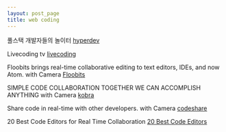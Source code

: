 ```yaml
---
layout: post_page
title: web coding
---
```


풀스택 개발자들의 놀이터
[hyperdev](https://hyperdev.com)

Livecoding tv
[livecoding](https://www.livecoding.tv)

Floobits brings real-time collaborative editing to text editors, IDEs, and now Atom. with Camera
[Floobits](https://floobits.com)

SIMPLE CODE COLLABORATION TOGETHER WE CAN ACCOMPLISH ANYTHING with Camera
[kobra](https://kobra.io)

Share code in real-time with other developers. with Camera
[codeshare](https://codeshare.io)

20 Best Code Editors for Real Time Collaboration
[20 Best Code Editors](https://iprodev.com/20-best-code-editors-for-real-time-collaboration)
